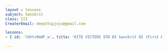 ```yaml
--- 
layout : lessons 
subject: Sanskrit
class: III
CreaterEmail: deepthipjoju@gmail.com

lessons: 
- { id: 'lUVtv9m8F_w', title: 'KITE VICTERS STD 03 Sanskrit 01 (First Bell-ഫസ്റ്റ് ബെല്‍)'}
 
--- 
```

